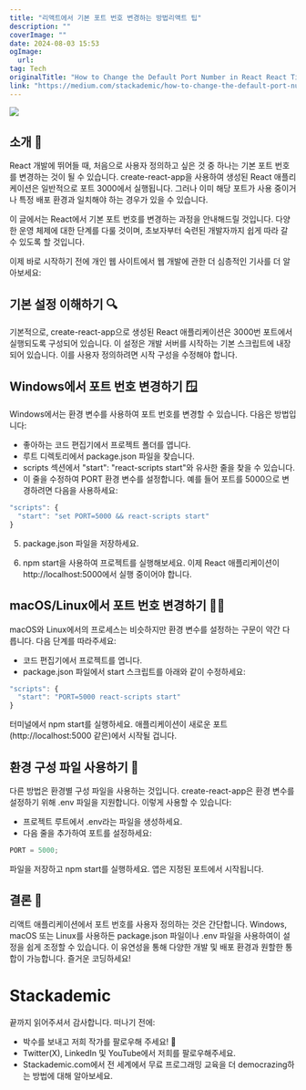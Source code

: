 ```yaml
---
title: "리액트에서 기본 포트 번호 변경하는 방법리액트 팁"
description: ""
coverImage: ""
date: 2024-08-03 15:53
ogImage: 
  url: 
tag: Tech
originalTitle: "How to Change the Default Port Number in React React Tips"
link: "https://medium.com/stackademic/how-to-change-the-default-port-number-in-react-react-tips-1a957b54759e"
---
```




<img src="/assets/img/HowtoChangetheDefaultPortNumberinReactReactTips_0.png" />

## 소개 🌟

React 개발에 뛰어들 때, 처음으로 사용자 정의하고 싶은 것 중 하나는 기본 포트 번호를 변경하는 것이 될 수 있습니다. create-react-app을 사용하여 생성된 React 애플리케이션은 일반적으로 포트 3000에서 실행됩니다. 그러나 이미 해당 포트가 사용 중이거나 특정 배포 환경과 일치해야 하는 경우가 있을 수 있습니다.

이 글에서는 React에서 기본 포트 번호를 변경하는 과정을 안내해드릴 것입니다. 다양한 운영 체제에 대한 단계를 다룰 것이며, 초보자부터 숙련된 개발자까지 쉽게 따라 갈 수 있도록 할 것입니다.

<div class="content-ad"></div>

이제 바로 시작하기 전에 개인 웹 사이트에서 웹 개발에 관한 더 심층적인 기사를 더 알아보세요:

## 기본 설정 이해하기 🔍

기본적으로, create-react-app으로 생성된 React 애플리케이션은 3000번 포트에서 실행되도록 구성되어 있습니다. 이 설정은 개발 서버를 시작하는 기본 스크립트에 내장되어 있습니다. 이를 사용자 정의하려면 시작 구성을 수정해야 합니다.

## Windows에서 포트 번호 변경하기 🪟

<div class="content-ad"></div>

Windows에서는 환경 변수를 사용하여 포트 번호를 변경할 수 있습니다. 다음은 방법입니다:

- 좋아하는 코드 편집기에서 프로젝트 폴더를 엽니다.
- 루트 디렉토리에서 package.json 파일을 찾습니다.
- scripts 섹션에서 "start": "react-scripts start"와 유사한 줄을 찾을 수 있습니다.
- 이 줄을 수정하여 PORT 환경 변수를 설정합니다. 예를 들어 포트를 5000으로 변경하려면 다음을 사용하세요:

```js
"scripts": {
  "start": "set PORT=5000 && react-scripts start"
}
```

5. package.json 파일을 저장하세요.

<div class="content-ad"></div>

6. npm start을 사용하여 프로젝트를 실행해보세요. 이제 React 애플리케이션이 http://localhost:5000에서 실행 중이어야 합니다.

## macOS/Linux에서 포트 번호 변경하기 🐧🍏

macOS와 Linux에서의 프로세스는 비슷하지만 환경 변수를 설정하는 구문이 약간 다릅니다. 다음 단계를 따라주세요:

- 코드 편집기에서 프로젝트를 엽니다.
- package.json 파일에서 start 스크립트를 아래와 같이 수정하세요:

<div class="content-ad"></div>

```js
"scripts": {
  "start": "PORT=5000 react-scripts start"
}
```

터미널에서 npm start를 실행하세요. 애플리케이션이 새로운 포트(http://localhost:5000 같은)에서 시작될 겁니다.

## 환경 구성 파일 사용하기 📄

다른 방법은 환경별 구성 파일을 사용하는 것입니다. create-react-app은 환경 변수를 설정하기 위해 .env 파일을 지원합니다. 이렇게 사용할 수 있습니다:

<div class="content-ad"></div>

- 프로젝트 루트에서 .env라는 파일을 생성하세요.
- 다음 줄을 추가하여 포트를 설정하세요:

```js
PORT = 5000;
```

파일을 저장하고 npm start를 실행하세요. 앱은 지정된 포트에서 시작됩니다.

## 결론 🎉

<div class="content-ad"></div>

리액트 애플리케이션에서 포트 번호를 사용자 정의하는 것은 간단합니다. Windows, macOS 또는 Linux를 사용하든 package.json 파일이나 .env 파일을 사용하여이 설정을 쉽게 조정할 수 있습니다. 이 유연성을 통해 다양한 개발 및 배포 환경과 원할한 통합이 가능합니다. 즐거운 코딩하세요!

# Stackademic

끝까지 읽어주셔서 감사합니다. 떠나기 전에:

- 박수를 보내고 저희 작가를 팔로우해 주세요! 👏
- Twitter(X), LinkedIn 및 YouTube에서 저희를 팔로우해주세요.
- Stackademic.com에서 전 세계에서 무료 프로그래밍 교육을 더 democrazing하는 방법에 대해 알아보세요.
